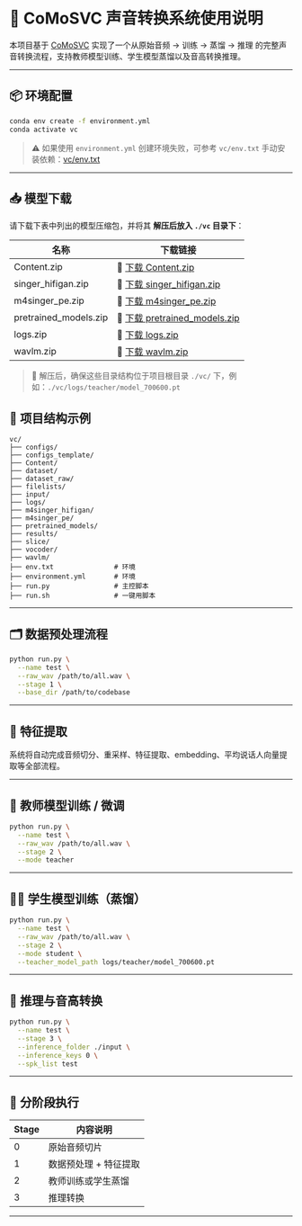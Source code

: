 # 🎤 CoMoSVC 声音转换系统使用说明

本项目基于 [CoMoSVC](https://github.com/) 实现了一个从原始音频 → 训练 → 蒸馏 → 推理 的完整声音转换流程，支持教师模型训练、学生模型蒸馏以及音高转换推理。

---

## 📦 环境配置


```bash
conda env create -f environment.yml
conda activate vc
```

> ⚠️ 如果使用 `environment.yml` 创建环境失败，可参考 `vc/env.txt` 手动安装依赖：[vc/env.txt](vc/env.txt)


---

## 📥 模型下载

请下载下表中列出的模型压缩包，并将其 **解压后放入 `./vc` 目录下**：

| 名称                  | 下载链接              |
|-----------------------|-----------------------|
| Content.zip           | 🔗 [下载 Content.zip](链接待补充)           |
| singer_hifigan.zip    | 🔗 [下载 singer_hifigan.zip](链接待补充)    |
| m4singer_pe.zip       | 🔗 [下载 m4singer_pe.zip](链接待补充)       |
| pretrained_models.zip | 🔗 [下载 pretrained_models.zip](链接待补充) |
| logs.zip              | 🔗 [下载 logs.zip](链接待补充)              |
| wavlm.zip             | 🔗 [下载 wavlm.zip](链接待补充)             |

> 📂 解压后，确保这些目录结构位于项目根目录 `./vc/` 下，例如：`./vc/logs/teacher/model_700600.pt`



## 📂 项目结构示例

```
vc/
├── configs/
├── configs_template/
├── Content/
├── dataset/
├── dataset_raw/
├── filelists/
├── input/
├── logs/
├── m4singer_hifigan/
├── m4singer_pe/
├── pretrained_models/
├── results/
├── slice/
├── vocoder/
├── wavlm/
├── env.txt               # 环境
├── environment.yml       # 环境
├── run.py                # 主控脚本
├── run.sh                # 一键用脚本
```
---

## 🗂️ 数据预处理流程

```bash
python run.py \
  --name test \
  --raw_wav /path/to/all.wav \
  --stage 1 \
  --base_dir /path/to/codebase
```

---

## 🎼 特征提取

系统将自动完成音频切分、重采样、特征提取、embedding、平均说话人向量提取等全部流程。

---

## 🧠 教师模型训练 / 微调

```bash
python run.py \
  --name test \
  --raw_wav /path/to/all.wav \
  --stage 2 \
  --mode teacher
```

---

## 🧑‍🎓 学生模型训练（蒸馏）

```bash
python run.py \
  --name test \
  --raw_wav /path/to/all.wav \
  --stage 2 \
  --mode student \
  --teacher_model_path logs/teacher/model_700600.pt
```

---

## 🔁 推理与音高转换

```bash
python run.py \
  --name test \
  --stage 3 \
  --inference_folder ./input \
  --inference_keys 0 \
  --spk_list test
```

---

## 🧪 分阶段执行

| Stage | 内容说明             |
|-------|----------------------|
| 0     | 原始音频切片         |
| 1     | 数据预处理 + 特征提取 |
| 2     | 教师训练或学生蒸馏   |
| 3     | 推理转换              |

---


